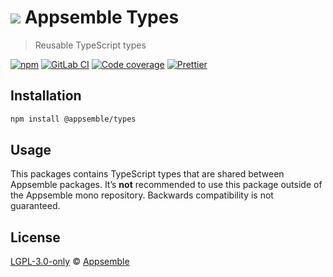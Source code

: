 # ![](https://gitlab.com/appsemble/appsemble/-/raw/0.20.15/config/assets/logo.svg) Appsemble Types

> Reusable TypeScript types

[![npm](https://img.shields.io/npm/v/@appsemble/types)](https://www.npmjs.com/package/@appsemble/types)
[![GitLab CI](https://gitlab.com/appsemble/appsemble/badges/0.20.15/pipeline.svg)](https://gitlab.com/appsemble/appsemble/-/releases/0.20.15)
[![Code coverage](https://codecov.io/gl/appsemble/appsemble/branch/0.20.15/graph/badge.svg)](https://codecov.io/gl/appsemble/appsemble)
[![Prettier](https://img.shields.io/badge/code_style-prettier-ff69b4.svg)](https://prettier.io)

## Installation

```sh
npm install @appsemble/types
```

## Usage

This packages contains TypeScript types that are shared between Appsemble packages. It’s **not**
recommended to use this package outside of the Appsemble mono repository. Backwards compatibility is
not guaranteed.

## License

[LGPL-3.0-only](https://gitlab.com/appsemble/appsemble/-/blob/0.20.15/LICENSE.md) ©
[Appsemble](https://appsemble.com)
